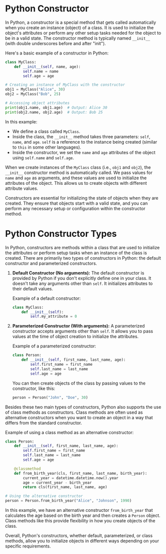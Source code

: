 # Python Constructor

In Python, a constructor is a special method that gets called automatically when you create an instance (object) of a class. It is used to initialize the object's attributes or perform any other setup tasks needed for the object to be in a valid state. The constructor method is typically named `__init__` (with double underscores before and after "init").

Here's a basic example of a constructor in Python:

```python
class MyClass:
    def __init__(self, name, age):
        self.name = name
        self.age = age

# Creating an instance of MyClass with the constructor
obj1 = MyClass("Alice", 30)
obj2 = MyClass("Bob", 25)

# Accessing object attributes
print(obj1.name, obj1.age)  # Output: Alice 30
print(obj2.name, obj2.age)  # Output: Bob 25
```

In this example:

- We define a class called `MyClass`.
- Inside the class, the `__init__` method takes three parameters: `self`, `name`, and `age`. `self` is a reference to the instance being created (similar to `this` in some other languages).
- Inside the constructor, we set the `name` and `age` attributes of the object using `self.name` and `self.age`.

When we create instances of the `MyClass` class (i.e., `obj1` and `obj2`), the `__init__` constructor method is automatically called. We pass values for `name` and `age` as arguments, and these values are used to initialize the attributes of the object. This allows us to create objects with different attribute values.

Constructors are essential for initializing the state of objects when they are created. They ensure that objects start with a valid state, and you can perform any necessary setup or configuration within the constructor method.


# Python Constructor Types

In Python, constructors are methods within a class that are used to initialize the attributes or perform setup tasks when an instance of the class is created. There are primarily two types of constructors in Python: the default constructor and parameterized constructors.

1. **Default Constructor (No arguments):** The default constructor is provided by Python if you don't explicitly define one in your class. It doesn't take any arguments other than `self`. It initializes attributes to their default values.

   Example of a default constructor:

   ```python
   class MyClass:
       def __init__(self):
           self.my_attribute = 0
   ```

2. **Parameterized Constructor (With arguments):** A parameterized constructor accepts arguments other than `self`. It allows you to pass values at the time of object creation to initialize the attributes.

   Example of a parameterized constructor:

   ```python
   class Person:
       def __init__(self, first_name, last_name, age):
           self.first_name = first_name
           self.last_name = last_name
           self.age = age
   ```

   You can then create objects of the class by passing values to the constructor, like this:

   ```python
   person = Person("John", "Doe", 30)
   ```

Besides these two main types of constructors, Python also supports the use of class methods as constructors. Class methods are often used as alternative constructors when you want to create an object in a way that differs from the standard constructor.

Example of using a class method as an alternative constructor:

```python
class Person:
    def __init__(self, first_name, last_name, age):
        self.first_name = first_name
        self.last_name = last_name
        self.age = age

    @classmethod
    def from_birth_year(cls, first_name, last_name, birth_year):
        current_year = datetime.datetime.now().year
        age = current_year - birth_year
        return cls(first_name, last_name, age)

# Using the alternative constructor
person = Person.from_birth_year("Alice", "Johnson", 1990)
```

In this example, we have an alternative constructor `from_birth_year` that calculates the age based on the birth year and then creates a `Person` object. Class methods like this provide flexibility in how you create objects of the class.

Overall, Python's constructors, whether default, parameterized, or class methods, allow you to initialize objects in different ways depending on your specific requirements.